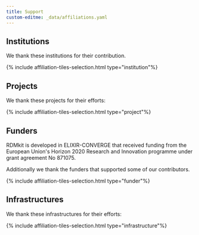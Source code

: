 ```yaml
---
title: Support
custom-editme: _data/affiliations.yaml
---
```


## Institutions

We thank these institutions for their contribution.

{% include affiliation-tiles-selection.html type="institution"%}

## Projects

We thank these projects for their efforts:

{% include affiliation-tiles-selection.html type="project"%}

## Funders

RDMkit is developed in ELIXIR-CONVERGE that received funding from the European Union's Horizon 2020 Research and Innovation programme under grant agreement No 871075. 

Additionally we thank the funders that supported some of our contributors.

{% include affiliation-tiles-selection.html type="funder"%}

## Infrastructures

We thank these infrastructures for their efforts:

{% include affiliation-tiles-selection.html type="infrastructure"%}
